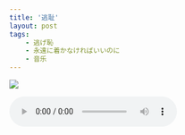 ```yaml
---
title: '逃耻'
layout: post
tags:
    - 逃げ恥
    - 永遠に着かなければいいのに
    - 音乐
---
```



![](https://s2.ax1x.com/2019/04/04/AReAAI.jpg)


<audio controls="controls">
  <source src="http://7xpyhz.com1.z0.glb.clouddn.com/%E6%81%8B%20Strings%20&%20Piano%20ver.%20%5BInstrumental%5D-%E6%9C%AB%E5%BB%A3%E5%81%A5%E4%B8%80%E9%83%8E.mp3" type="audio/mp3" />
</audio>
